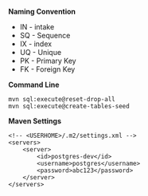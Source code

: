 **Naming Convention**
- IN - intake
- SQ - Sequence
- IX - index
- UQ - Unique
- PK - Primary Key
- FK - Foreign Key

**Command Line**

    mvn sql:execute@reset-drop-all
    mvn sql:execute@create-tables-seed
    
**Maven Settings**


    <!-- <USERHOME>/.m2/settings.xml -->
    <servers>
        <server>
            <id>postgres-dev</id>
            <username>postgres</username>
            <password>abc123</password>
        </server>
    </servers>
